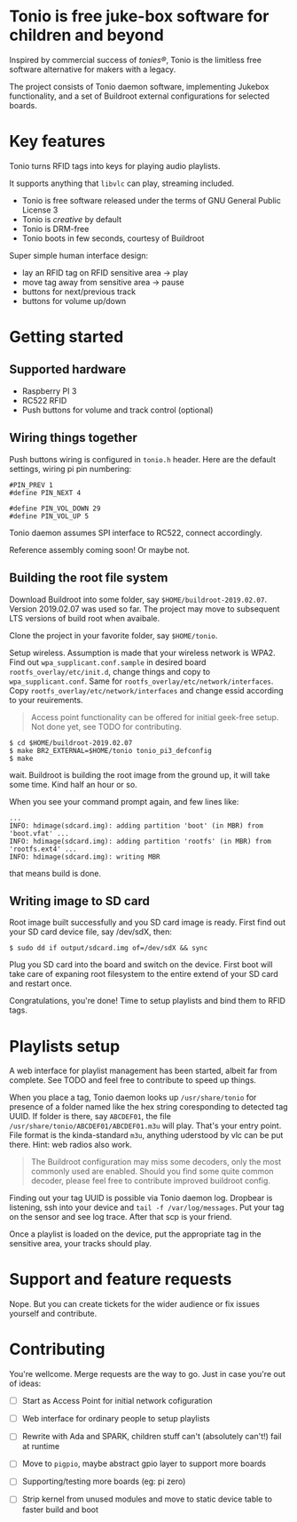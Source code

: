 Tonio is free juke-box software for children and beyond
=======================================================

Inspired by commercial success of _tonies®_, Tonio is the limitless free software alternative for makers with a legacy.

The project consists of Tonio daemon software, implementing Jukebox functionality, and a set of Buildroot external configurations for selected boards.


Key features
============

Tonio turns RFID tags into keys for playing audio playlists.

It supports anything that `libvlc` can play, streaming included.

- Tonio is free software released under the terms of GNU General Public License 3
- Tonio is _creative_ by default
- Tonio is DRM-free
- Tonio boots in few seconds, courtesy of Buildroot

Super simple human interface design:

- lay an RFID tag on RFID sensitive area -> play
- move tag away from sensitive area -> pause
- buttons for next/previous track
- buttons for volume up/down


Getting started
===============

Supported hardware
------------------

- Raspberry PI 3
- RC522 RFID
- Push buttons for volume and track control (optional)


Wiring things together
----------------------

Push buttons wiring is configured in `tonio.h` header.
Here are the default settings, wiring pi pin numbering:

```
#PIN_PREV 1
#define PIN_NEXT 4

#define PIN_VOL_DOWN 29
#define PIN_VOL_UP 5
```

Tonio daemon assumes SPI interface to RC522, connect accordingly.

Reference assembly coming soon! Or maybe not.


Building the root file system
-----------------------------

Download Buildroot into some folder, say `$HOME/buildroot-2019.02.07`.
Version 2019.02.07 was used so far. The project may move to subsequent LTS versions of build root when avaibale.

Clone the project in your favorite folder, say `$HOME/tonio`.

Setup wireless. Assumption is made that your wireless network is WPA2.
Find out `wpa_supplicant.conf.sample` in desired board `rootfs_overlay/etc/init.d`, change things and copy to `wpa_supplicant.conf`.
Same for `rootfs_overlay/etc/network/interfaces`. Copy `rootfs_overlay/etc/network/interfaces` and change essid according to your reuirements.

> Access point functionality can be offered for initial geek-free setup. Not done yet, see TODO for contributing.

```
$ cd $HOME/buildroot-2019.02.07
$ make BR2_EXTERNAL=$HOME/tonio tonio_pi3_defconfig
$ make
```

wait. Buildroot is building the root image from the ground up, it will take some time. Kind half an hour or so.

When you see your command prompt again, and few lines like:

```
...
INFO: hdimage(sdcard.img): adding partition 'boot' (in MBR) from 'boot.vfat' ...
INFO: hdimage(sdcard.img): adding partition 'rootfs' (in MBR) from 'rootfs.ext4' ...
INFO: hdimage(sdcard.img): writing MBR
```

that means build is done.

Writing image to SD card
------------------------

Root image built successfully and you SD card image is ready.
First find out your SD card device file, say /dev/sdX, then:

```$ sudo dd if output/sdcard.img of=/dev/sdX && sync```

Plug you SD card into the board and switch on the device. First boot will take care of expaning root filesystem to the entire extend of your SD card and restart once.

Congratulations, you're done! Time to setup playlists and bind them to RFID tags.


Playlists setup
===============

A web interface for playlist management has been started, albeit far from complete. See TODO and feel free to contribute to speed up things.

When you place a tag, Tonio daemon looks up `/usr/share/tonio` for presence of a folder named like the hex string coresponding to detected tag UUID.
If folder is there, say `ABCDEF01`, the file `/usr/share/tonio/ABCDEF01/ABCDEF01.m3u` will play. That's your entry point.
File format is the kinda-standard `m3u`, anything uderstood by vlc can be put there. Hint: web radios also work.

> The Buildroot configuration may miss some decoders, only the most commonly used are enabled.
> Should you find some quite common decoder, please feel free to contribute improved buildroot config.


Finding out your tag UUID is possible via Tonio daemon log. Dropbear is listening, ssh into your device and `tail -f /var/log/messages`.
Put your tag on the sensor and see log trace. After that scp is your friend.

Once a playlist is loaded on the device, put the appropriate tag in the sensitive area, your tracks should play.


Support and feature requests
============================

Nope. But you can create tickets for the wider audience or fix issues yourself and contribute.


Contributing
============

You're wellcome. Merge requests are the way to go.
Just in case you're out of ideas:

- [ ] Start as Access Point for initial network cofiguration
- [ ] Web interface for ordinary people to setup playlists
- [ ] Rewrite with Ada and SPARK, children stuff can't (absolutely can't!) fail at runtime
- [ ] Move to `pigpio`, maybe abstract gpio layer to support more boards
- [ ] Supporting/testing more boards (eg: pi zero)
- [ ] Strip kernel from unused modules and move to static device table to faster build and boot

